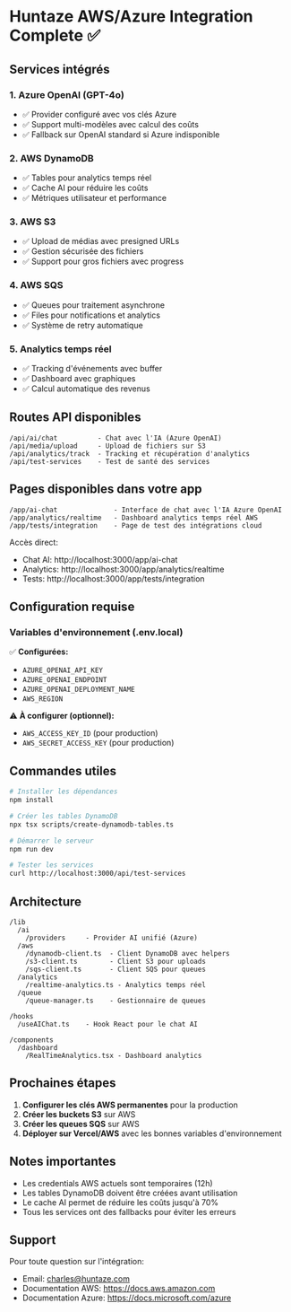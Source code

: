 # Huntaze AWS/Azure Integration Complete ✅

## Services intégrés

### 1. **Azure OpenAI (GPT-4o)**
- ✅ Provider configuré avec vos clés Azure
- ✅ Support multi-modèles avec calcul des coûts
- ✅ Fallback sur OpenAI standard si Azure indisponible

### 2. **AWS DynamoDB**
- ✅ Tables pour analytics temps réel
- ✅ Cache AI pour réduire les coûts
- ✅ Métriques utilisateur et performance

### 3. **AWS S3**
- ✅ Upload de médias avec presigned URLs
- ✅ Gestion sécurisée des fichiers
- ✅ Support pour gros fichiers avec progress

### 4. **AWS SQS**
- ✅ Queues pour traitement asynchrone
- ✅ Files pour notifications et analytics
- ✅ Système de retry automatique

### 5. **Analytics temps réel**
- ✅ Tracking d'événements avec buffer
- ✅ Dashboard avec graphiques
- ✅ Calcul automatique des revenus

## Routes API disponibles

```
/api/ai/chat          - Chat avec l'IA (Azure OpenAI)
/api/media/upload     - Upload de fichiers sur S3
/api/analytics/track  - Tracking et récupération d'analytics
/api/test-services    - Test de santé des services
```

## Pages disponibles dans votre app

```
/app/ai-chat              - Interface de chat avec l'IA Azure OpenAI
/app/analytics/realtime   - Dashboard analytics temps réel AWS
/app/tests/integration    - Page de test des intégrations cloud
```

Accès direct:
- Chat AI: http://localhost:3000/app/ai-chat
- Analytics: http://localhost:3000/app/analytics/realtime  
- Tests: http://localhost:3000/app/tests/integration

## Configuration requise

### Variables d'environnement (.env.local)

✅ **Configurées:**
- `AZURE_OPENAI_API_KEY`
- `AZURE_OPENAI_ENDPOINT`
- `AZURE_OPENAI_DEPLOYMENT_NAME`
- `AWS_REGION`

⚠️ **À configurer (optionnel):**
- `AWS_ACCESS_KEY_ID` (pour production)
- `AWS_SECRET_ACCESS_KEY` (pour production)

## Commandes utiles

```bash
# Installer les dépendances
npm install

# Créer les tables DynamoDB
npx tsx scripts/create-dynamodb-tables.ts

# Démarrer le serveur
npm run dev

# Tester les services
curl http://localhost:3000/api/test-services
```

## Architecture

```
/lib
  /ai
    /providers     - Provider AI unifié (Azure)
  /aws
    /dynamodb-client.ts  - Client DynamoDB avec helpers
    /s3-client.ts        - Client S3 pour uploads
    /sqs-client.ts       - Client SQS pour queues
  /analytics
    /realtime-analytics.ts - Analytics temps réel
  /queue
    /queue-manager.ts    - Gestionnaire de queues

/hooks
  /useAIChat.ts    - Hook React pour le chat AI

/components
  /dashboard
    /RealTimeAnalytics.tsx - Dashboard analytics
```

## Prochaines étapes

1. **Configurer les clés AWS permanentes** pour la production
2. **Créer les buckets S3** sur AWS
3. **Créer les queues SQS** sur AWS
4. **Déployer sur Vercel/AWS** avec les bonnes variables d'environnement

## Notes importantes

- Les credentials AWS actuels sont temporaires (12h)
- Les tables DynamoDB doivent être créées avant utilisation
- Le cache AI permet de réduire les coûts jusqu'à 70%
- Tous les services ont des fallbacks pour éviter les erreurs

## Support

Pour toute question sur l'intégration:
- Email: charles@huntaze.com
- Documentation AWS: https://docs.aws.amazon.com
- Documentation Azure: https://docs.microsoft.com/azure
